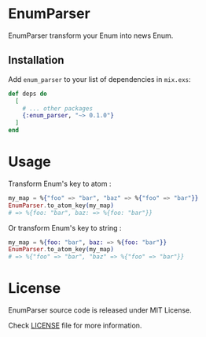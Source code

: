 # EnumParser

EnumParser transform your Enum into news Enum.

## Installation

Add `enum_parser` to your list of dependencies in `mix.exs`:

```elixir
def deps do
  [
    # ... other packages
    {:enum_parser, "~> 0.1.0"}
  ]
end
```

# Usage

Transform Enum's key to atom :

```elixir
my_map = %{"foo" => "bar", "baz" => %{"foo" => "bar"}}
EnumParser.to_atom_key(my_map)
# => %{foo: "bar", baz: => %{foo: "bar"}}
```

Or transform Enum's key to string :

```elixir
my_map = %{foo: "bar", baz: => %{foo: "bar"}}
EnumParser.to_atom_key(my_map)
# => %{"foo" => "bar", "baz" => %{"foo" => "bar"}}
```

# License

EnumParser source code is released under MIT License.

Check [LICENSE](LICENSE) file for more information.
